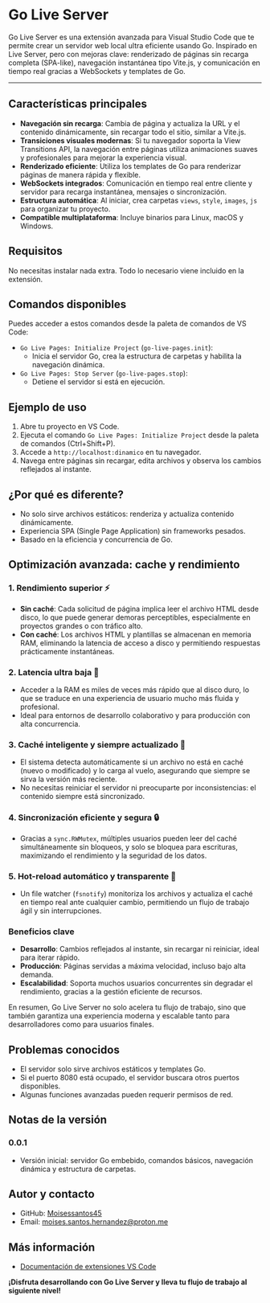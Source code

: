 
# Go Live Server

Go Live Server es una extensión avanzada para Visual Studio Code que te permite crear un servidor web local ultra eficiente usando Go. Inspirado en Live Server, pero con mejoras clave: renderizado de páginas sin recarga completa (SPA-like), navegación instantánea tipo Vite.js, y comunicación en tiempo real gracias a WebSockets y templates de Go.

---

## Características principales

- **Navegación sin recarga**: Cambia de página y actualiza la URL y el contenido dinámicamente, sin recargar todo el sitio, similar a Vite.js.
- **Transiciones visuales modernas**: Si tu navegador soporta la View Transitions API, la navegación entre páginas utiliza animaciones suaves y profesionales para mejorar la experiencia visual.
- **Renderizado eficiente**: Utiliza los templates de Go para renderizar páginas de manera rápida y flexible.
- **WebSockets integrados**: Comunicación en tiempo real entre cliente y servidor para recarga instantánea, mensajes o sincronización.
- **Estructura automática**: Al iniciar, crea carpetas `views`, `style`, `images`, `js` para organizar tu proyecto.
- **Compatible multiplataforma**: Incluye binarios para Linux, macOS y Windows.

## Requisitos

No necesitas instalar nada extra. Todo lo necesario viene incluido en la extensión.

## Comandos disponibles

Puedes acceder a estos comandos desde la paleta de comandos de VS Code:

- `Go Live Pages: Initialize Project` (`go-live-pages.init`):
	- Inicia el servidor Go, crea la estructura de carpetas y habilita la navegación dinámica.
- `Go Live Pages: Stop Server` (`go-live-pages.stop`):
	- Detiene el servidor si está en ejecución.

## Ejemplo de uso

1. Abre tu proyecto en VS Code.
2. Ejecuta el comando `Go Live Pages: Initialize Project` desde la paleta de comandos (Ctrl+Shift+P).
3. Accede a `http://localhost:dinamico` en tu navegador.
4. Navega entre páginas sin recargar, edita archivos y observa los cambios reflejados al instante.

## ¿Por qué es diferente?

- No solo sirve archivos estáticos: renderiza y actualiza contenido dinámicamente.
- Experiencia SPA (Single Page Application) sin frameworks pesados.
- Basado en la eficiencia y concurrencia de Go.

## Optimización avanzada: cache y rendimiento

### 1. Rendimiento superior ⚡
- **Sin caché**: Cada solicitud de página implica leer el archivo HTML desde disco, lo que puede generar demoras perceptibles, especialmente en proyectos grandes o con tráfico alto.
- **Con caché**: Los archivos HTML y plantillas se almacenan en memoria RAM, eliminando la latencia de acceso a disco y permitiendo respuestas prácticamente instantáneas.

### 2. Latencia ultra baja 🚀
- Acceder a la RAM es miles de veces más rápido que al disco duro, lo que se traduce en una experiencia de usuario mucho más fluida y profesional.
- Ideal para entornos de desarrollo colaborativo y para producción con alta concurrencia.

### 3. Caché inteligente y siempre actualizado 🔄
- El sistema detecta automáticamente si un archivo no está en caché (nuevo o modificado) y lo carga al vuelo, asegurando que siempre se sirva la versión más reciente.
- No necesitas reiniciar el servidor ni preocuparte por inconsistencias: el contenido siempre está sincronizado.

### 4. Sincronización eficiente y segura 🔒
- Gracias a `sync.RWMutex`, múltiples usuarios pueden leer del caché simultáneamente sin bloqueos, y solo se bloquea para escrituras, maximizando el rendimiento y la seguridad de los datos.

### 5. Hot-reload automático y transparente 🔄
- Un file watcher (`fsnotify`) monitoriza los archivos y actualiza el caché en tiempo real ante cualquier cambio, permitiendo un flujo de trabajo ágil y sin interrupciones.

### Beneficios clave
- **Desarrollo**: Cambios reflejados al instante, sin recargar ni reiniciar, ideal para iterar rápido.
- **Producción**: Páginas servidas a máxima velocidad, incluso bajo alta demanda.
- **Escalabilidad**: Soporta muchos usuarios concurrentes sin degradar el rendimiento, gracias a la gestión eficiente de recursos.

En resumen, Go Live Server no solo acelera tu flujo de trabajo, sino que también garantiza una experiencia moderna y escalable tanto para desarrolladores como para usuarios finales.

## Problemas conocidos

- El servidor solo sirve archivos estáticos y templates Go.
- Si el puerto 8080 está ocupado, el servidor buscara otros puertos disponibles.
- Algunas funciones avanzadas pueden requerir permisos de red.

## Notas de la versión

### 0.0.1
- Versión inicial: servidor Go embebido, comandos básicos, navegación dinámica y estructura de carpetas.

## Autor y contacto

- GitHub: [Moisessantos45](https://github.com/Moisessantos45)
- Email: moises.santos.hernandez@proton.me

## Más información

- [Documentación de extensiones VS Code](https://code.visualstudio.com/api)

**¡Disfruta desarrollando con Go Live Server y lleva tu flujo de trabajo al siguiente nivel!**
